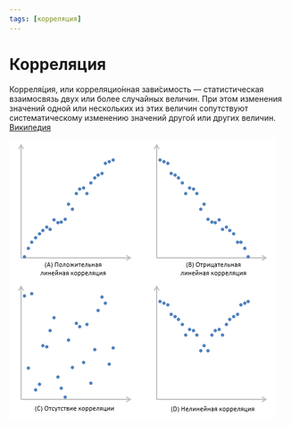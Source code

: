 ```yaml
---
tags: [корреляция]
---
```

# Корреляция

Корреля́ция, или корреляцио́нная зави́симость — статистическая взаимосвязь двух или более случайных величин. При этом изменения значений одной или нескольких из этих величин сопутствуют систематическому изменению значений другой или других величин. [Википедия](https://ru.wikipedia.org/wiki/%D0%9A%D0%BE%D1%80%D1%80%D0%B5%D0%BB%D1%8F%D1%86%D0%B8%D1%8F)

![Корреляция](../assets/Корреляция.png)

